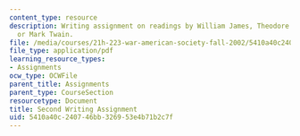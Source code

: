 ```yaml
---
content_type: resource
description: Writing assignment on readings by William James, Theodore Roosevelt,
  or Mark Twain.
file: /media/courses/21h-223-war-american-society-fall-2002/5410a40c240746bb326953e4b71b2c7f_war_sec_assig902.pdf
file_type: application/pdf
learning_resource_types:
- Assignments
ocw_type: OCWFile
parent_title: Assignments
parent_type: CourseSection
resourcetype: Document
title: Second Writing Assignment
uid: 5410a40c-2407-46bb-3269-53e4b71b2c7f
---
```

